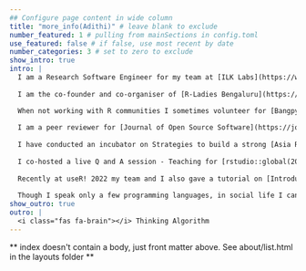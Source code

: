 ```yaml
---
## Configure page content in wide column
title: "more_info(Adithi)" # leave blank to exclude
number_featured: 1 # pulling from mainSections in config.toml
use_featured: false # if false, use most recent by date
number_categories: 3 # set to zero to exclude
show_intro: true
intro: |
  I am a Research Software Engineer for my team at [ILK Labs](https://www.ilklabs.com/). My work involves building analysing data to understand environmental issues. I have become a data enthusiast lately. Since I have heavily benefited from the community my other focus areas are community outreach and open science. 
  
  I am the co-founder and co-organiser of [R-Ladies Bengaluru](https://twitter.com/RLadiesBLR), and also participate in book clubs organised by [R4DS book club](https://twitter.com/R4DScommunity). I was a part of the Global organising team for Sponsorship, Program and Content and Code of Conduct Response team for the [useR! 2021](https://user2021.r-project.org/about/global-team/) and for [user! 2022](https://user2022.r-project.org/about/organizers/) as well.    

  When not working with R communities I sometimes volunteer for [Bangpypers](https://bangalore.pythonindia.org/) (Bangalore Python users' group) to find speakers. 
  
  I am a peer reviewer for [Journal of Open Source Software](https://joss.theoj.org/papers/reviewed_by/@adithirgis) and [rOpenSci](https://github.com/ropensci/software-review/issues/418#issuecomment-995521139).
  
  I have conducted an incubator on Strategies to build a strong [Asia R community at useR! 2021](https://twitter.com/janani137/status/1412621919392874499), [Janani Ravi](https://jravilab.github.io/) and I are working towards it, please contact us at [adithiru095@gmail.com]() to join or know more. 
  
  I co-hosted a live Q and A session - Teaching for [rstudio::global(2021)](https://www.rstudio.com/resources/rstudioglobal-2021/?category_ids=1753-teaching) and was the chair for Keynote at [useR! 2021](https://user2021.r-project.org/join/).
  
  Recently at useR! 2022 my team and I also gave a tutorial on [Introduction to spatial data analysis in R](https://user2022.r-project.org/program/tutorials/#introduction-to-spatial-data-analysis-in-r). The video can be found [here.](https://www.youtube.com/watch?v=O-PhVnFVFyc)
  
  Though I speak only a few programming languages, in social life I can speak English, Hindi, Kannada, Tulu, Tamil, Telugu and I can understand Marathi.
show_outro: true
outro: |
  <i class="fas fa-brain"></i> Thinking Algorithm 
---
```


** index doesn't contain a body, just front matter above.
See about/list.html in the layouts folder **